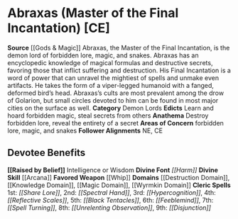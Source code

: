 ﻿---
ability:
- Intelligence
- Wisdom
ability_boost:
- Intelligence
- Wisdom
alignment: CE
deity:
- '[[DATABASE/deity/Abraxas|Abraxas]]'
deity_category: Demon Lords
divine_font: Harm
domain:
- '[[DATABASE/domain/Destruction Domain|Destruction]]'
- '[[DATABASE/domain/Knowledge Domain|Knowledge]]'
- '[[DATABASE/domain/Magic Domain|Magic]]'
- '[[DATABASE/domain/Wyrmkin Domain|Wyrmkin]]'
favored_weapon: '[[DATABASE/weapon/Whip|Whip]]'
follower_alignment:
- NE
- CE
id: '71'
name: Abraxas
rarity: Common
skill:
- '[[DATABASE/skill/Arcana|Arcana]]'
source: '[[DATABASE/source/Gods & Magic|Gods & Magic]]'
trait: null
type: Deity

---
# Abraxas (Master of the Final Incantation) [CE]

**Source** [[Gods & Magic]] 
Abraxas, the Master of the Final Incantation, is the demon lord of forbidden lore, magic, and snakes. Abraxas has an encyclopedic knowledge of magical formulas and destructive secrets, favoring those that inflict suffering and destruction. His Final Incantation is a word of power that can unravel the mightiest of spells and unmake even artifacts. He takes the form of a viper-legged humanoid with a fanged, deformed bird’s head. Abraxas’s cults are most prevalent among the drow of Golarion, but small circles devoted to him can be found in most major cities on the surface as well.
**Category** Demon Lords
**Edicts** Learn and hoard forbidden magic, steal secrets from others
**Anathema** Destroy forbidden lore, reveal the entirety of a secret
**Areas of Concern** forbidden lore, magic, and snakes
**Follower Alignments** NE, CE

## Devotee Benefits

**[[Raised by Belief]]** Intelligence or Wisdom
**Divine Font** _[[Harm]]_
**Divine Skill** [[Arcana]]
**Favored Weapon** [[Whip]]
**Domains** [[Destruction Domain]], [[Knowledge Domain]], [[Magic Domain]], [[Wyrmkin Domain]]
**Cleric Spells** 1st: _[[Share Lore]]_, 2nd: _[[Spectral Hand]]_, 3rd: _[[Hypercognition]]_, 4th: _[[Reflective Scales]]_, 5th: _[[Black Tentacles]]_, 6th: _[[Feeblemind]]_, 7th: _[[Spell Turning]]_, 8th: _[[Unrelenting Observation]]_, 9th: _[[Disjunction]]_